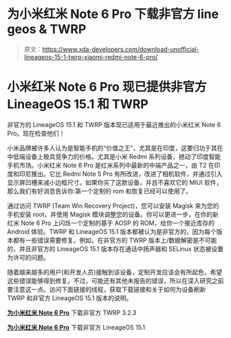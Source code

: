 # 为小米红米 Note 6 Pro 下载非官方 line geos & TWRP

> 原文：<https://www.xda-developers.com/download-unofficial-lineageos-15-1-twrp-xiaomi-redmi-note-6-pro/>

# 小米红米 Note 6 Pro 现已提供非官方 LineageOS 15.1 和 TWRP

非官方的 LineageOS 15.1 和 TWRP 版本现已适用于最近推出的小米红米 Note 6 Pro。现在检查他们！

小米品牌被许多人认为是智能手机的“价值之王”，尤其是在印度，这要归功于其在中低端设备上极具竞争力的价格。尤其是小米 Redmi 系列设备，撼动了印度智能手机市场。小米红米 Note 6 Pro 是红米系列中最新的中端产品之一，由 T2 在印度和印尼推出。它比 Redmi Note 5 Pro 有所改进，改进了相机软件，并通过引入显示屏凹槽来减小边框尺寸。如果你买了这款设备，并且不喜欢它的 MIUI 软件，那么我们有好消息告诉你:第一个定制的 rom 和恢复已经可以使用了。

通过访问 TWRP (Team Win Recovery Project)，您可以安装 Magisk 来为您的手机安装 root，并使用 Magisk 模块调整您的设备。你可以更进一步，在你的新红米 Note 6 Pro 上闪烁一个定制的基于 AOSP 的 ROM，给你一个接近库存的 Android 体验。TWRP 和 LineageOS 15.1 版本都被认为是非官方的，因为每个版本都有一些错误需要修复。例如，在非官方的 TWRP 版本上/数据解密是不可能的，并且非官方的 LineageOS 15.1 版本存在通话中扬声器和 SELinux 状态被设置为许可的问题。

随着越来越多的用户(和开发人员)接触到该设备，定制开发应该会有所起色，希望这些错误能够得到修复。不过，可能还有其他未报告的错误，所以在深入研究之前要注意这一点。访问下面链接的线程，获取下载链接和关于如何为设备刷新 TWRP 和非官方 LineageOS 15.1 版本的说明。

[**为小米红米 Note 6 Pro**](https://forum.xda-developers.com/redmi-note-6-pro/development/recovery-twrp-3-2-3-x-t3879084) 下载非官方 TWRP 3.2.3

[**为小米红米 Note 6 Pro**](https://forum.xda-developers.com/redmi-note-6-pro/development/rom-lineageos-15-1-t3879088) 下载非官方 LineageOS 15.1